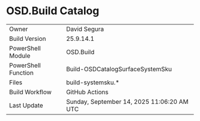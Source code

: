 ﻿# OSD.Build Catalog

| | |
|-|-|
| Owner | David Segura |
| Build Version | 25.9.14.1 |
| PowerShell Module | OSD.Build |
| PowerShell Function | Build-OSDCatalogSurfaceSystemSku |
| Files | build-systemsku.* |
| Build Workflow | GitHub Actions |
| Last Update | Sunday, September 14, 2025 11:06:20 AM UTC |

